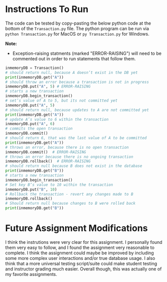 # Instructions To Run

The code can be tested by copy-pasting the below python code at the bottom of the ```Transaction.py``` file. The python program can be run via ```python Transaction.py``` for MacOS or ```py Transaction.py``` for Windows. 

**Note:**
- Exception-raising statments (marked "ERROR-RAISING") will need to be commented out in order to run statements that follow them.

```python
inmemoryDB = Transaction()
# should return null, because A doesn’t exist in the DB yet
print(inmemoryDB.get("A"))
# should throw an error because a transaction is not in progress
inmemoryDB.put("A", 5) # ERROR-RAISING
# starts a new transaction
inmemoryDB.begin_transaction()
# set’s value of A to 5, but its not committed yet
inmemoryDB.put("A", 5)
# should return null, because updates to A are not committed yet
print(inmemoryDB.get("A"))
# update A’s value to 6 within the transaction
inmemoryDB.put("A", 6)
# commits the open transaction
inmemoryDB.commit()
# should return 6, that was the last value of A to be committed
print(inmemoryDB.get("A"))
# throws an error, because there is no open transaction
inmemoryDB.commit()  # ERROR-RAISING
# throws an error because there is no ongoing transaction
inmemoryDB.rollback()  # ERROR-RAISING
# should return null because B does not exist in the database
print(inmemoryDB.get("B"))
# starts a new transaction
inmemoryDB.begin_transaction()
# Set key B’s value to 10 within the transaction
inmemoryDB.put("B", 10)
# Rollback the transaction - revert any changes made to B
inmemoryDB.rollback()
# Should return null because changes to B were rolled back
print(inmemoryDB.get("B"))
```

# Future Assignment Modifications

I think the instrutions were very clear for this assignment. I personally found them very easy to follow, and I found the assignment very reasonable to complete. I think the assignment could maybe be improved by including some more complex user interactions and/or true database usage. I also think that a more universal testing script/suite could make student testing and instructor grading much easier. Overall though, this was actually one of my favorite assignments.